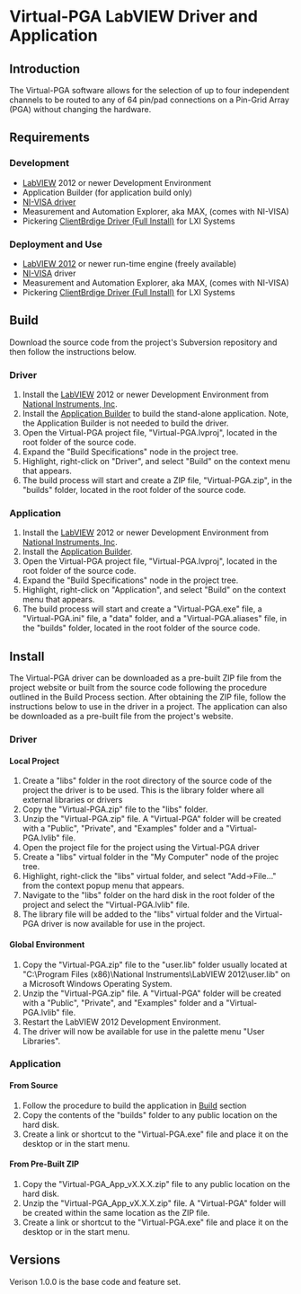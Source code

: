 # Virtual-PGA LabVIEW Driver and Application #

## Introduction ##

The Virtual-PGA software allows for the selection of up to four independent channels to be routed to any of 64 pin/pad connections on a Pin-Grid Array (PGA) without changing the hardware.

## Requirements ##

### Development ###

  * [LabVIEW](http://www.ni.com/labview/) 2012 or newer Development Environment
  * Application Builder (for application build only)
  * [NI-VISA driver](http://joule.ni.com/nidu/cds/view/p/id/2914/lang/en)
  * Measurement and Automation Explorer, aka MAX, (comes with NI-VISA)
  * Pickering [ClientBrdige Driver (Full Install)](http://downloads.pickeringtest.info/downloads/drivers/Sys60/) for LXI Systems

### Deployment and Use ###

  * [LabVIEW 2012](http://joule.ni.com/nidu/cds/view/p/id/3433/lang/en) or newer run-time engine (freely available)
  * [NI-VISA](http://joule.ni.com/nidu/cds/view/p/id/2914/lang/en) driver
  * Measurement and Automation Explorer, aka MAX, (comes with NI-VISA)
  * Pickering [ClientBrdige Driver (Full Install)](http://downloads.pickeringtest.info/downloads/drivers/Sys60/) for LXI Systems

## Build ##

Download the source code from the project's Subversion repository and then follow the instructions below.

### Driver ###

  1. Install the [LabVIEW](https://www.ni.com/labview) 2012 or newer Development Environment from [National Instruments, Inc](http://www.ni.com).
  1. Install the [Application Builder](http://sine.ni.com/nips/cds/view/p/lang/en/nid/10731) to build the stand-alone application. Note, the Application Builder is not needed to build the driver.
  1. Open the Virtual-PGA project file, "Virtual-PGA.lvproj", located in the root folder of the source code.
  1. Expand the "Build Specifications" node in the project tree.
  1. Highlight, right-click on "Driver", and select "Build" on the context menu that appears.
  1. The build process will start and create a ZIP file, "Virtual-PGA.zip", in the "builds" folder, located in the root folder of the source code.

### Application ###

  1. Install the [LabVIEW](https://www.ni.com/labview) 2012 or newer Development Environment from [National Instruments, Inc](http://www.ni.com).
  1. Install the [Application Builder](http://sine.ni.com/nips/cds/view/p/lang/en/nid/10731).
  1. Open the Virtual-PGA project file, "Virtual-PGA.lvproj", located in the root folder of the source code.
  1. Expand the "Build Specifications" node in the project tree.
  1. Highlight, right-click on "Application", and select "Build" on the context menu that appears.
  1. The build process will start and create a "Virtual-PGA.exe" file, a "Virtual-PGA.ini" file, a "data" folder, and a "Virtual-PGA.aliases" file, in the "builds" folder, located in the root folder of the source code.

## Install ##

The Virtual-PGA driver can be downloaded as a pre-built ZIP file from the project website or built from the source code following the procedure outlined in the Build Process section. After obtaining the ZIP file, follow the instructions below to use in the driver in a project. The application can also be downloaded as a pre-built file from the project's website.

### Driver ###

#### Local Project ####

  1. Create a "libs" folder in the root directory of the source code of the project the driver is to be used. This is the library folder where all external libraries or drivers
  1. Copy the "Virtual-PGA.zip" file to the "libs" folder.
  1. Unzip the "Virtual-PGA.zip" file. A "Virtual-PGA" folder will be created with a "Public", "Private", and "Examples" folder and a "Virtual-PGA.lvlib" file.
  1. Open the project file for the project using the Virtual-PGA driver
  1. Create a "libs" virtual folder in the "My Computer" node of the projec tree.
  1. Highlight, right-click the "libs" virtual folder, and select "Add->File..." from the context popup menu that appears.
  1. Navigate to the "libs" folder on the hard disk in the root folder of the project and select the "Virtual-PGA.lvlib" file.
  1. The library file will be added to the "libs" virtual folder and the Virtual-PGA driver is now available for use in the project.

#### Global Environment ####

  1. Copy the "Virtual-PGA.zip" file to the "user.lib" folder usually located at "C:\Program Files (x86)\National Instruments\LabVIEW 2012\user.lib" on a Microsoft Windows Operating System.
  1. Unzip the "Virtual-PGA.zip" file. A "Virtual-PGA" folder will be created with a "Public", "Private", and "Examples" folder and a "Virtual-PGA.lvlib" file.
  1. Restart the LabVIEW 2012 Development Environment.
  1. The driver will now be available for use in the palette menu "User Libraries".

### Application ###

#### From Source ####

  1. Follow the procedure to build the application in [Build](Build.md) section
  1. Copy the contents of the "builds" folder to any public location on the hard disk.
  1. Create a link or shortcut to the "Virtual-PGA.exe" file and place it on the desktop or in the start menu.

#### From Pre-Built ZIP ####

  1. Copy the "Virtual-PGA\_App\_vX.X.X.zip" file to any public location on the hard disk.
  1. Unzip the "Virtual-PGA\_App\_vX.X.X.zip" file. A "Virtual-PGA" folder will be created within the same location as the ZIP file.
  1. Create a link or shortcut to the "Virtual-PGA.exe" file and place it on the desktop or in the start menu.

## Versions ##

Verison 1.0.0 is the base code and feature set.